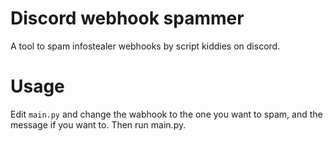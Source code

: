  # Discord webhook spammer
A tool to spam infostealer webhooks by script kiddies on discord.

# Usage
Edit `main.py` and change the wabhook to the one you want to spam, and the message if you want to. Then run main.py.
